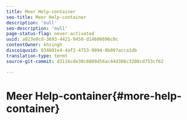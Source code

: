 ```yaml
---
title: Meer Help-container
seo-title: Meer Help-container
description: 'null'
seo-description: 'null'
page-status-flag: never-activated
uuid: a023e0cd-3693-4421-9450-d14606696c0c
contentOwner: khsingh
discoiquuid: 034601e4-4af2-4753-9094-0b097acca1db
translation-type: tm+mt
source-git-commit: d3116cde30c8809d56ac44d306c3208cd753cf62

---
```



# Meer Help-container{#more-help-container}

